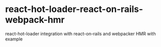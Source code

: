 # react-hot-loader-react-on-rails-webpack-hmr
react-hot-loader integration with react-on-rails and webpacker HMR with example